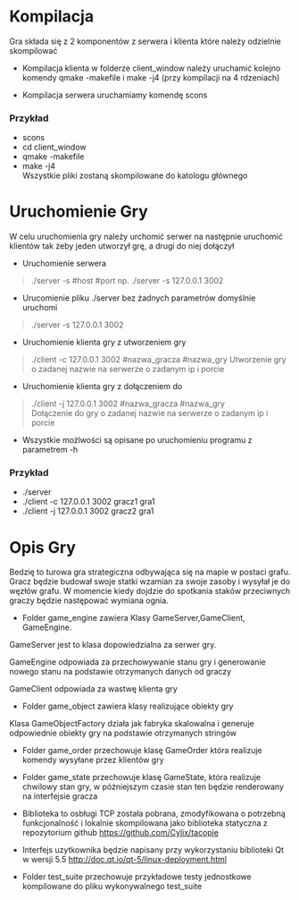 # Kompilacja

Gra składa się z 2 komponentów z serwera i klienta które należy odzielnie skompilować

* Kompilacja klienta w folderze client_window należy uruchamić kolejno komendy qmake -makefile i make -j4 (przy kompilacji na 4 rdzeniach)

* Kompilacja serwera uruchamiamy komendę scons

### Przykład

* scons
* cd client_window
* qmake -makefile
* make -j4<br/>
Wszystkie pliki zostaną skompilowane do katologu głównego

# Uruchomienie Gry
W celu uruchomienia gry należy urchomić serwer na następnie uruchomić klientów tak żeby jeden utworzył grę, a drugi do niej dołączył

* Uruchomienie serwera
>./server -s #host #port np. ./server -s 127.0.0.1 3002

* Urucomienie pliku ./server bez żadnych parametrów domyślnie uruchomi 
>./server -s 127.0.0.1 3002

* Uruchomienie klienta gry z utworzeniem gry
>./client -c 127.0.0.1 3002 #nazwa_gracza #nazwa_gry
>Utworzenie gry o zadanej nazwie na serwerze o zadanym ip i porcie

* Uruchomienie klienta gry z dołączeniem do 
>./client -j 127.0.0.1 3002 #nazwa_gracza #nazwa_gry  
>Dołączenie do gry o zadanej nazwie na serwerze o zadanym ip i porcie

* Wszystkie możlwości są opisane po uruchomieniu programu z parametrem -h

### Przykład
* ./server
* ./client -c 127.0.0.1 3002 gracz1 gra1 
* ./client -j 127.0.0.1 3002 gracz2 gra1 

# Opis Gry

Bedzię to turowa gra strategiczna odbywająca się na mapie w postaci grafu. Gracz będzie budował swoje statki wzamian za swoje zasoby i wysyłał je do węzłów grafu. W momencie kiedy dojdzie do spotkania staków przeciwnych graczy będzie następować wymiana ognia.

* Folder game_engine zawiera Klasy GameServer,GameClient, GameEngine.


GameServer jest to klasa dopowiedzialna za serwer gry.

 GameEngine odpowiada za przechowywanie stanu gry i generowanie nowego stanu na podstawie otrzymanych danych od graczy

GameClient  odpowiada za wastwę klienta gry

* Folder game_object zawiera klasy realizujące obiekty gry

Klasa GameObjectFactory działa jak fabryka skalowalna i generuje odpowiednie obiekty gry na podstawie otrzymanych stringów
* Folder game_order przechowuje klasę GameOrder która 
realizuje komendy wysyłane przez klientów gry

* Folder game_state przechowuje klasę GameState, która realizuje chwilowy stan gry, w póżniejszym czasie stan ten będzie renderowany na interfejsie gracza

* Biblioteka to osbługi TCP została pobrana, zmodyfikowana o potrzebną funkcjonalność i lokalnie skompilowana jako biblioteka statyczna z repozytorium github
https://github.com/Cylix/tacopie

* Interfejs uzytkownika będzie napisany przy wykorzystaniu biblioteki Qt w wersji 5.5
http://doc.qt.io/qt-5/linux-deployment.html

* Folder test_suite przechowuje przykładowe testy jednostkowe kompilowane do pliku wykonywalnego test_suite

